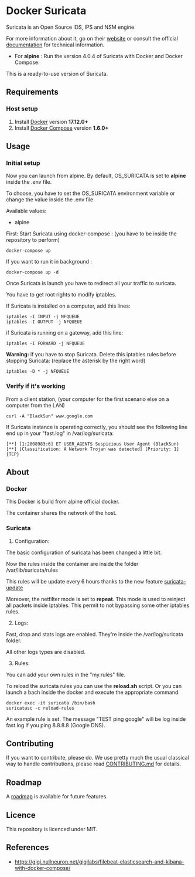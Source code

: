 # Docker Suricata

Suricata is an Open Source IDS, IPS and NSM engine.

For more information about it, go on their [website](https://suricata-ids.org/)
or consult the official [documentation](https://suricata-ids.org/docs/) for technical information.

- For **alpine** : Run the version 4.0.4 of Suricata with Docker and Docker Compose.

This is a ready-to-use version of Suricata.

## Requirements

### Host setup

1. Install [Docker](https://www.docker.com/community-edition#/download) version **17.12.0+**
2. Install [Docker Compose](https://docs.docker.com/compose/install/) version **1.6.0+**


## Usage 

### Initial setup

Now you can launch from alpine. By default, OS_SURICATA is set to **alpine** inside the .env file.

To choose, you have to set the OS_SURICATA environment variable or change the value inside the .env file.

Available values:
 - alpine


First: Start Suricata using docker-compose : (you have to be inside the repository to perform)

```console
docker-compose up
```

If you want to run it in background :

```console
docker-compose up -d
```

Once Suricata is launch you have to redirect all your traffic to suricata.

You have to get root rights to modify iptables.

If Suricata is installed on a computer, add this lines:

```console
iptables -I INPUT -j NFQUEUE
iptables -I OUTPUT -j NFQUEUE
```

if Suricata is running on a gateway, add this line:

```console
iptables -I FORWARD -j NFQUEUE
```

**Warning:** if you have to stop Suricata. Delete this iptables rules before stopping Suricata: (replace the asterisk by the right word)

```console
iptables -D * -j NFQUEUE
```

### Verify if it's working

From a client station, (your computer for the first scenario else on a computer from the LAN)

```console
curl -A "BlackSun" www.google.com
```

If Suricata instance is operating correctly, you should  see the following line end up in your "fast.log" in /var/log/suricata:

```console
[**] [1:2008983:6] ET USER_AGENTS Suspicious User Agent (BlackSun) [**] [Classification: A Network Trojan was detected] [Priority: 1] {TCP}
```
## About

### Docker

This Docker is build from alpine official docker. 

The container shares the network of the host. 

### Suricata

1. Configuration:

 The basic configuration of suricata has been changed a little bit.

 Now the rules inside the container are inside the folder /var/lib/suricata/rules

 This rules will be update every 6 hours thanks to the new feature [suricata-update](http://suricata-update.readthedocs.io/en/latest/index.html)

 Moreover, the netfilter mode is set to **repeat**. This mode is used to reinject all packets inside iptables. This permit to not bypassing some other iptables rules.

2. Logs:

 Fast, drop and stats logs are enabled. They're inside the /var/log/suricata folder. 

 All other logs types are disabled.  

3. Rules:
 
 You can add your own rules in the "my.rules" file.

 To reload the suricata rules you can use the **reload.sh** script. Or you can launch a bach inside the docker and execute the appropriate command.

```console
docker exec -it suricata /bin/bash
suricatasc -c reload-rules
```

An example rule is set. The message "TEST ping google" will be log inside fast.log if you ping 8.8.8.8 (Google DNS).

## Contributing

If you want to contribute, please do. We use pretty much the usual classical way to handle contributions, please read [CONTRIBUTING.md](./CONTRIBUTING.md) for details.

## Roadmap

A [roadmap](./ROADMAP.md) is available for future features.

## Licence

This repository is licenced under MIT.

## References

- https://gigi.nullneuron.net/gigilabs/filebeat-elasticsearch-and-kibana-with-docker-compose/
